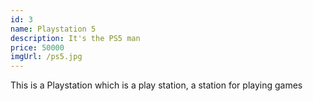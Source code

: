```yaml
---
id: 3
name: Playstation 5
description: It's the PS5 man
price: 50000
imgUrl: /ps5.jpg
---
```


This is a Playstation which is a play station, a station for playing games 